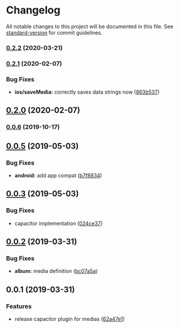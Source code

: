 # Changelog

All notable changes to this project will be documented in this file. See [standard-version](https://github.com/conventional-changelog/standard-version) for commit guidelines.

### [0.2.2](https://github.com/stewwan/capacitor-media/compare/v0.2.1...v0.2.2) (2020-03-21)

### [0.2.1](https://github.com/stewwan/capacitor-media/compare/v0.2.0...v0.2.1) (2020-02-07)


### Bug Fixes

* **ios/saveMedia:** correctly saves data strings now ([863b537](https://github.com/stewwan/capacitor-media/commit/863b5371ba4648bbb66cb1b2aed2227a068aef77))

## [0.2.0](https://github.com/stewwan/capacitor-media/compare/v0.1.0...v0.2.0) (2020-02-07)

### [0.0.6](https://github.com/stewwan/capacitor-media/compare/v0.0.5...v0.0.6) (2019-10-17)



<a name="0.0.5"></a>
## [0.0.5](https://github.com/stewwan/capacitor-media/compare/v0.0.3...v0.0.5) (2019-05-03)


### Bug Fixes

* **android:** add app compat ([b7f8834](https://github.com/stewwan/capacitor-media/commit/b7f8834))



<a name="0.0.3"></a>
## [0.0.3](https://github.com/stewwan/capacitor-media/compare/v0.0.2...v0.0.3) (2019-05-03)


### Bug Fixes

* capacitor implementation ([024ce37](https://github.com/stewwan/capacitor-media/commit/024ce37))



<a name="0.0.2"></a>
## [0.0.2](https://github.com/stewwan/capacitor-media/compare/v0.0.1...v0.0.2) (2019-03-31)


### Bug Fixes

* **album:** media definition ([bc07a5a](https://github.com/stewwan/capacitor-media/commit/bc07a5a))



<a name="0.0.1"></a>
## 0.0.1 (2019-03-31)


### Features

* release capacitor plugin for medias ([62a47e1](https://github.com/stewwan/capacitor-media/commit/62a47e1))
